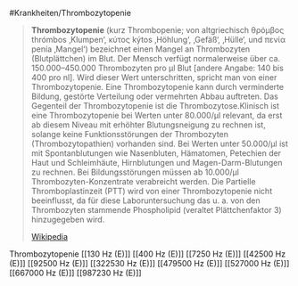 #Krankheiten/Thrombozytopenie

> **Thrombozytopenie** (kurz Thrombopenie;  von altgriechisch θρόμβος thrómbos ‚Klumpen‘, κύτος kýtos ‚Höhlung‘, ‚Gefäß‘, ‚Hülle‘, und πενία penía ‚Mangel‘) bezeichnet einen Mangel an Thrombozyten (Blutplättchen) im Blut. Der Mensch verfügt normalerweise über ca. 150.000–450.000 Thrombozyten pro µl Blut [andere Angabe: 140 bis 400 pro nl]. Wird dieser Wert unterschritten, spricht man von einer Thrombozytopenie. Eine Thrombozytopenie kann durch verminderte Bildung, gestörte Verteilung oder vermehrten Abbau auftreten. Das Gegenteil der Thrombozytopenie ist die Thrombozytose.Klinisch ist eine Thrombozytopenie bei Werten unter 80.000/µl relevant, da erst ab diesem Niveau mit erhöhter Blutungsneigung zu rechnen ist, solange keine Funktionsstörungen der Thrombozyten (Thrombozytopathien) vorhanden sind. Bei Werten unter 50.000/µl ist mit Spontanblutungen wie Nasenbluten, Hämatomen, Petechien der Haut und Schleimhäute, Hirnblutungen und Magen-Darm-Blutungen zu rechnen. Bei Bildungsstörungen müssen ab 10.000/µl Thrombozyten-Konzentrate verabreicht werden. Die Partielle Thromboplastinzeit (PTT) wird von einer Thrombozytopenie nicht beeinflusst, da für diese Laboruntersuchung das u. a. von den Thrombozyten stammende Phospholipid (veraltet Plättchenfaktor 3) hinzugegeben wird.
>
> [Wikipedia](https://de.wikipedia.org/wiki/Thrombozytopenie)

Thrombozytopenie
[[130 Hz (E)]]
[[400 Hz (E)]]
[[7250 Hz (E)]]
[[42500 Hz (E)]]
[[92500 Hz (E)]]
[[322530 Hz (E)]]
[[479500 Hz (E)]]
[[527000 Hz (E)]]
[[667000 Hz (E)]]
[[987230 Hz (E)]]
